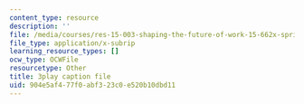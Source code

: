 ```yaml
---
content_type: resource
description: ''
file: /media/courses/res-15-003-shaping-the-future-of-work-15-662x-spring-2016/904e5af477f0abf323c0e520b10dbd11_CBToKajn2u4.srt
file_type: application/x-subrip
learning_resource_types: []
ocw_type: OCWFile
resourcetype: Other
title: 3play caption file
uid: 904e5af4-77f0-abf3-23c0-e520b10dbd11
---
```

